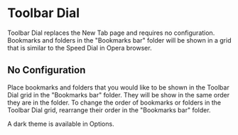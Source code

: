 # Toolbar Dial

Toolbar Dial replaces the New Tab page and requires no configuration. Bookmarks and folders in the "Bookmarks bar" folder will be shown in a grid that is similar to the Speed Dial in Opera browser.

## No Configuration

Place bookmarks and folders that you would like to be shown in the Toolbar Dial grid in the "Bookmarks bar" folder. They will be show in the same order they are in the folder. To change the order of bookmarks or folders in the Toolbar Dial grid, rearrange their order in the "Bookmarks bar" folder.

A dark theme is available in Options.
